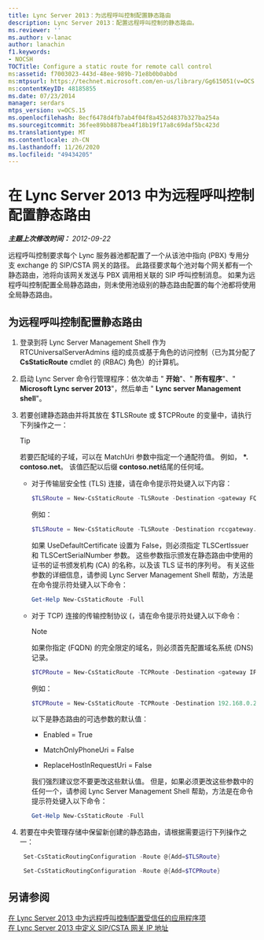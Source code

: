 ```yaml
---
title: Lync Server 2013：为远程呼叫控制配置静态路由
description: Lync Server 2013：配置远程呼叫控制的静态路由。
ms.reviewer: ''
ms.author: v-lanac
author: lanachin
f1.keywords:
- NOCSH
TOCTitle: Configure a static route for remote call control
ms:assetid: f7003023-443d-48ee-989b-71e8b0b0abbd
ms:mtpsurl: https://technet.microsoft.com/en-us/library/Gg615051(v=OCS.15)
ms:contentKeyID: 48185855
ms.date: 07/23/2014
manager: serdars
mtps_version: v=OCS.15
ms.openlocfilehash: 8ecf6478d4fb7ab4f04f8a452d4837b327ba254a
ms.sourcegitcommit: 36fee89bb887bea4f18b19f17a8c69daf5bc423d
ms.translationtype: MT
ms.contentlocale: zh-CN
ms.lasthandoff: 11/26/2020
ms.locfileid: "49434205"
---
```

# <a name="configure-a-static-route-for-remote-call-control-in-lync-server-2013"></a>在 Lync Server 2013 中为远程呼叫控制配置静态路由

<div data-xmlns="http://www.w3.org/1999/xhtml">

<div class="topic" data-xmlns="http://www.w3.org/1999/xhtml" data-msxsl="urn:schemas-microsoft-com:xslt" data-cs="https://msdn.microsoft.com/">

<div data-asp="https://msdn2.microsoft.com/asp">



</div>

<div id="mainSection">

<div id="mainBody">

<span> </span>

_**主题上次修改时间：** 2012-09-22_

远程呼叫控制要求每个 Lync 服务器池都配置了一个从该池中指向 (PBX) 专用分支 exchange 的 SIP/CSTA 网关的路径。 此路径要求每个池对每个网关都有一个静态路由，池将向该网关发送与 PBX 调用相关联的 SIP 呼叫控制消息。 如果为远程呼叫控制配置全局静态路由，则未使用池级别的静态路由配置的每个池都将使用全局静态路由。

<div>

## <a name="to-configure-a-static-route-for-remote-call-control"></a>为远程呼叫控制配置静态路由

1.  登录到将 Lync Server Management Shell 作为 RTCUniversalServerAdmins 组的成员或基于角色的访问控制（已为其分配了 **CsStaticRoute** cmdlet 的 (RBAC) 角色）的计算机。

2.  启动 Lync Server 命令行管理程序：依次单击 " **开始**"、" **所有程序**"、" **Microsoft Lync server 2013**"，然后单击 " **Lync server Management shell**"。

3.  若要创建静态路由并将其放在 $TLSRoute 或 $TCPRoute 的变量中，请执行下列操作之一：
    
    <div class="">
    

    > [!TIP]  
    > 若要匹配域的子域，可以在 MatchUri 参数中指定一个通配符值。 例如， <STRONG>*. contoso.net</STRONG>。 该值匹配以后缀 <STRONG>contoso.net</STRONG>结尾的任何域。

    
    </div>
    
      - 对于传输层安全性 (TLS) 连接，请在命令提示符处键入以下内容：
        
        ```powershell
        $TLSRoute = New-CsStaticRoute -TLSRoute -Destination <gateway FQDN> -Port <gateway SIP listening port> -UseDefaultCertificate $true -MatchUri <destination domain>
        ```
        例如：
        ```powershell
        $TLSRoute = New-CsStaticRoute -TLSRoute -Destination rccgateway.contoso.net -Port 5065 -UseDefaultCertificate $true -MatchUri *.contoso.net
        ```
        如果 UseDefaultCertificate 设置为 False，则必须指定 TLSCertIssuer 和 TLSCertSerialNumber 参数。 这些参数指示颁发在静态路由中使用的证书的证书颁发机构 (CA) 的名称，以及该 TLS 证书的序列号。 有关这些参数的详细信息，请参阅 Lync Server Management Shell 帮助，方法是在命令提示符处键入以下命令：
        ```powershell
        Get-Help New-CsStaticRoute -Full
        ```
      - 对于 TCP) 连接的传输控制协议 (，请在命令提示符处键入以下命令：
        
        <div class="">
        

        > [!NOTE]  
        > 如果你指定 (FQDN) 的完全限定的域名，则必须首先配置域名系统 (DNS) 记录。

        
        </div>
        
        ```powershell
        $TCPRoute = New-CsStaticRoute -TCPRoute -Destination <gateway IP address or FQDN> -Port <gateway SIP listening port> -MatchUri <destination domain>
        ```
        例如：
        ```powershell
        $TCPRoute = New-CsStaticRoute -TCPRoute -Destination 192.168.0.240 -Port 5065 -MatchUri *.contoso.net
        ```
        以下是静态路由的可选参数的默认值：
        
          - Enabled = True
        
          - MatchOnlyPhoneUri = False
        
          - ReplaceHostInRequestUri = False
        
        我们强烈建议您不要更改这些默认值。 但是，如果必须更改这些参数中的任何一个，请参阅 Lync Server Management Shell 帮助，方法是在命令提示符处键入以下命令：
        ```powershell
        Get-Help New-CsStaticRoute -Full
        ```
4.  若要在中央管理存储中保留新创建的静态路由，请根据需要运行下列操作之一：
    
       ```powershell
        Set-CsStaticRoutingConfiguration -Route @{Add=$TLSRoute}
       ```
    
       ```powershell
        Set-CsStaticRoutingConfiguration -Route @{Add=$TCPRoute}
       ```

</div>

<div>

## <a name="see-also"></a>另请参阅


[在 Lync Server 2013 中为远程呼叫控制配置受信任的应用程序项](lync-server-2013-configure-a-trusted-application-entry-for-remote-call-control.md)  
[在 Lync Server 2013 中定义 SIP/CSTA 网关 IP 地址](lync-server-2013-define-a-sip-csta-gateway-ip-address.md)  
  

</div>

</div>

<span> </span>

</div>

</div>

</div>

